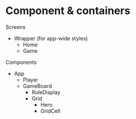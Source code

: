 Component & containers
===

Screens
+ Wrapper (for app-wide styles)
  + Home
  + Game


Components
+ App
  + Player
  + GameBoard
    + RuleDisplay
    + Grid
      + Hero
      + GridCell

